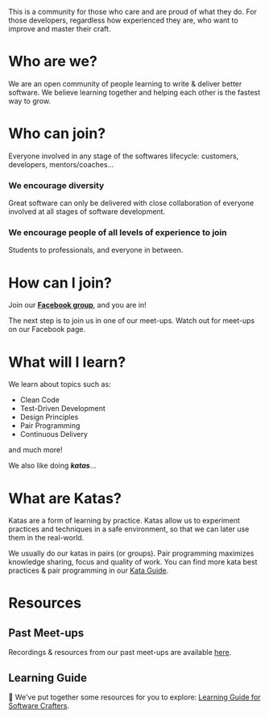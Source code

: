 This is a community for those who care and are proud of what they do. For those developers, regardless how experienced they are, who want to improve and master their craft.

# Who are we?
We are an open community of people learning to write & deliver better software. We believe learning together and helping each other is the fastest way to grow.

# Who can join?
Everyone involved in any stage of the softwares lifecycle: customers, developers, mentors/coaches...

### We encourage diversity
Great software can only be delivered with close collaboration of everyone involved at all stages of software development.

### We encourage people of all levels of experience to join
Students to professionals, and everyone in between.

# How can I join?
Join our **[Facebook group](https://www.facebook.com/groups/570463523588860)**, and you are in!

The next step is to join us in one of our meet-ups. Watch out for meet-ups on our Facebook page.

# What will I learn?
We learn about topics such as:

- Clean Code
- Test-Driven Development
- Design Principles
- Pair Programming
- Continuous Delivery

and much more!

We also like doing ***katas***…

# What are Katas?
Katas are a form of learning by practice. Katas allow us to experiment practices and techniques in a safe environment, so that we can later use them in the real-world.

We usually do our katas in pairs (or groups). Pair programming maximizes knowledge sharing, focus and quality of work. You can find more kata best practices & pair programming in our [Kata Guide](/kata-guide).

# Resources

## Past Meet-ups

Recordings & resources from our past meet-ups are available [here](/past-meetups).

## Learning Guide

:book: We've put together some resources for you to explore: [Learning Guide for Software Crafters](https://github.com/software-crafters-karachi/learning-guide).
